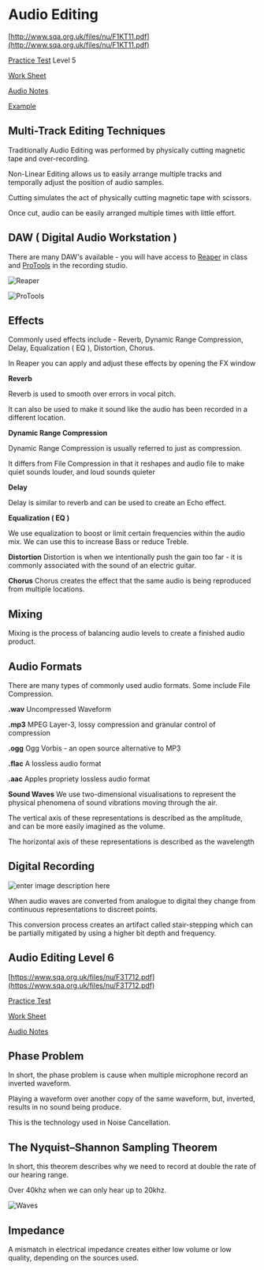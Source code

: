 # Audio Editing

[http://www.sqa.org.uk/files/nu/F1KT11.pdf](http://www.sqa.org.uk/files/nu/F1KT11.pdf)

[Practice Test](https://goo.gl/forms/CR4szPbJzfRtIwx23) Level 5

[Work Sheet](https://tutor.neocities.org/Audio/Brief.docx)

[Audio Notes](https://tutor.neocities.org/Audio/Sound.docx)

[Example](https://tutor.neocities.org/Audio/Example.docx)

## Multi-Track Editing Techniques

Traditionally Audio Editing was performed by physically cutting magnetic tape and over-recording.

Non-Linear Editing allows us to easily arrange multiple tracks and temporally adjust the position of audio samples.

Cutting simulates the act of physically cutting magnetic tape with scissors.

Once cut, audio can be easily arranged multiple times with little effort.

## DAW \( Digital Audio Workstation \)

There are many DAW's available - you will have access to [Reaper](http://reaper.fm/) in class and [ProTools](https://www.avid.com/pro-tools) in the recording studio.

 

![Reaper](https://www.reaper.fm/v5img/ss_persp.jpg%20)

 

![ProTools](https://macprovid.vo.llnwd.net/o43/hub/media/1130/9290/Figure_2_A_Pro_Tools_Session_with_linked_Edit_and_Playback_selections.png)

## Effects

Commonly used effects include - Reverb, Dynamic Range Compression, Delay, Equalization \( EQ \), Distortion, Chorus.

In Reaper you can apply and adjust these effects by opening the FX window

**Reverb**

Reverb is used to smooth over errors in vocal pitch.

It can also be used to make it sound like the audio has been recorded in a different location.

**Dynamic Range Compression**

Dynamic Range Compression is usually referred to just as compression.

It differs from File Compression in that it reshapes and audio file to make quiet sounds louder, and loud sounds quieter

**Delay**

Delay is similar to reverb and can be used to create an Echo effect.

**Equalization \( EQ \)**

We use equalization to boost or limit certain frequencies within the audio mix. We can use this to increase Bass or reduce Treble.

**Distortion** Distortion is when we intentionally push the gain too far - it is commonly associated with the sound of an electric guitar.

**Chorus** Chorus creates the effect that the same audio is being reproduced from multiple locations.

## Mixing

Mixing is the process of balancing audio levels to create a finished audio product.

## Audio Formats

There are many types of commonly used audio formats. Some include File Compression.

**.wav** Uncompressed Waveform

**.mp3** MPEG Layer-3, lossy compression and granular control of compression

**.ogg** Ogg Vorbis - an open source alternative to MP3

**.flac** A lossless audio format

**.aac** Apples propriety lossless audio format

**Sound Waves** We use two-dimensional visualisations to represent the physical phenomena of sound vibrations moving through the air.

The vertical axis of these representations is described as the amplitude, and can be more easily imagined as the volume.

The horizontal axis of these representations is described as the wavelength

## Digital Recording

 

![enter image description here](https://cloudinary-res.cloudinary.com/image/upload/c_fill,w_770/dpr_3.0,f_auto,fl_lossy,q_auto/waveform_post.png)

When audio waves are converted from analogue to digital they change from continuous representations to discreet points.

This conversion process creates an artifact called stair-stepping which can be partially mitigated by using a higher bit depth and frequency.

## Audio Editing Level 6

[https://www.sqa.org.uk/files/nu/F3T712.pdf](https://www.sqa.org.uk/files/nu/F3T712.pdf)

[Practice Test](https://goo.gl/forms/NVFQ0JEWFGT5v4O82)

[Work Sheet](https://tutor.neocities.org/Audio/BRIEF6.docx)

[Audio Notes](https://tutor.neocities.org/Audio/Sound.docx)

## Phase Problem

In short, the phase problem is cause when multiple microphone record an inverted waveform.

Playing a waveform over another copy of the same waveform, but, inverted, results in no sound being produce.

This is the technology used in Noise Cancellation.

## The Nyquist–Shannon Sampling Theorem

In short, this theorem describes why we need to record at double the rate of our hearing range.

Over 40khz when we can only hear up to 20khz.

![Waves](https://tutor.neocities.org/Audio/NYQUIST.png)

## Impedance

A mismatch in electrical impedance creates either low volume or low quality, depending on the sources used.

